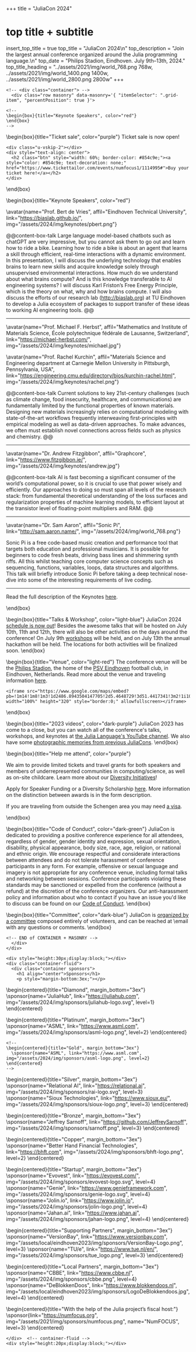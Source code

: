 +++
title = "JuliaCon 2024"

# top title + subtitle
insert_top_title = true
top_title = "JuliaCon 2024\n"
top_description = "Join the largest annual conference organized around the Julia programming language.\n"
top_date = "Philips Stadion, Eindhoven. July 9th–13th, 2024."
top_title_heading = "../assets/2021/img/world_768.png 768w, ../assets/2021/img/world_1400.png 1400w, ../assets/2021/img/world_2800.png 2800w"
+++

~~~
<!-- <div class="container"> -->
  <div class="row masonry" data-masonry='{ "itemSelector": ".grid-item", "percentPosition": true }'>
~~~

~~~
<!--
\begin{box}{title="Keynote Speakers", color="red"}
\end{box}
-->
~~~

\begin{box}{title="Ticket sale", color="purple"}
  Ticket sale is now open!
  ~~~
  <div class="u-vskip-2"></div>
  <div style="text-align: center">
    <h2 class="btn" style="width: 60%; border-color: #854c9e;"><a style="color: #854c9e; text-decoration: none;" href="https://www.tickettailor.com/events/numfocus1/1114995#">Buy your ticket here!</a></h2>
  </div>
  ~~~
\end{box}

\begin{box}{title="Keynote Speakers", color="red"}

  \avatar{name="Prof. Bert de Vries", affil="Eindhoven Technical University", link="https://biaslab.github.io/", img="/assets/2024/img/keynotes/pbert.png"}

  @@content-box-talk
    Large language model-based chatbots such as chatGPT are very impressive, but you cannot ask them to go out and learn how to ride a bike. Learning how to ride a bike is about an agent that learns a skill through efficient, real-time interactions with a dynamic environment. In this presentation, I will discuss the underlying technology that enables brains to learn new skills and acquire knowledge solely through unsupervised environmental interactions. How much do we understand about what brains compute? And is this knowledge transferable to AI engineering systems? I will discuss Karl Friston’s Free Energy Principle, which is the theory on what, why and how brains compute. I will also discuss the efforts of our research lab (http://biaslab.org) at TU Eindhoven to develop a Julia ecosystem of packages to support transfer of these ideas to working AI engineering tools.
  @@

  ---

  \avatar{name="Prof. Michael F. Herbst", affil="Mathematics and Institute of Materials Science, École polytechnique fédérale de Lausanne, Switzerland", link="https://michael-herbst.com/", img="/assets/2024/img/keynotes/michael.jpg"}

  \avatar{name="Prof. Rachel Kurchin", affil="Materials Science and Engineering department at Carnegie Mellon University in Pittsburgh, Pennsylvania, USA", link="https://engineering.cmu.edu/directory/bios/kurchin-rachel.html", img="/assets/2024/img/keynotes/rachel.png"}

  @@content-box-talk
    Current solutions to key 21st-century challenges (such as climate change, food insecurity, healthcare, and communications) are fundamentally limited by the functional properties of known materials. Designing new materials increasingly relies on computational modeling with state-of-the-art workflows frequently interweaving first-principles with empirical modeling as well as data-driven approaches. To make advances, we often must establish novel connections across fields such as physics and chemistry.
  @@

  ---

  \avatar{name="Dr. Andrew Fitzgibbon", affil="Graphcore", link="https://www.fitzgibbon.ie/", img="/assets/2024/img/keynotes/andrew.jpg"}

  @@content-box-talk
    AI is fast becoming a significant consumer of the world’s computational power, so it is crucial to use that power wisely and efficiently. Our approaches to doing so must span all levels of the research stack: from fundamental theoretical understanding of the loss surfaces and regularization properties of machine learning models, to efficient layout at the transistor level of floating-point multipliers and RAM.
  @@

  --- 

  \avatar{name="Dr. Sam Aaron", affil="Sonic Pi", link="http://sam.aaron.name/", img="/assets/2024/img/world_768.png"}

  Sonic Pi is a free code-based music creation and performance tool that targets both education and professional musicians. It is possible for beginners to code fresh beats, driving bass lines and shimmering synth riffs. All this whilst teaching core computer science concepts such as sequencing, functions, variables, loops, data structures and algorithms.
  This talk will briefly introduce Sonic Pi before taking a deep technical nose-dive into some of the interesting   requirements of live coding.

  ---

  Read the full description of the Keynotes [here](/2024/keynotes).

\end{box}

\begin{box}{title="Talks & Workshop", color="light-blue"}
  JuliaCon 2024 [schedule is now out](https://pretalx.com/juliacon2024/schedule/)!
  Besides the awesome talks that will be hosted on July 10th, 11th and 12th, there will also be other activities on the days around the conference! On July 9th [workshops](/2024/workshops) will be held, and on July 13th the annual hackathon will be held. The locations for both activities will be finalized soon.
\end{box}

\begin{box}{title="Venue", color="light-red"}
  The conference venue will be the [Philips Stadion](https://www.philipsstadion.nl/en/), the home of the [PSV Eindhoven](https://www.psv.nl/english-psv/english-psv.htm) football club, in Eindhoven, Netherlands. Read more about the venue and traveling information [here](/2024/travel).

  ~~~
  <iframe src="https://www.google.com/maps/embed?pb=!1m14!1m8!1m3!1d2486.8943504147705!2d5.4648729!3d51.4417341!3m2!1i1024!2i768!4f13.1!3m3!1m2!1s0x47c6d911c386b16f%3A0x943ec8f52a067b30!2sPhilips%20Stadium!5e0!3m2!1sen!2sus!4v1699467736901!5m2!1sen!2sus" width="100%" height="320" style="border:0;" allowfullscreen></iframe>
  ~~~
\end{box}

\begin{box}{title="2023 videos", color="dark-purple"}
  JuliaCon 2023 has come to a close, but you can watch all of the conference's talks, workshops, and keynotes at [the Julia Language's YouTube channel](https://www.youtube.com/playlist?list=PLP8iPy9hna6T7PRe2sucSonFsrrH-oEZC).
  We also have some [photographic memories from previous JuliaCons](memories/).
\end{box}

\begin{box}{title="Help me attend", color="purple"}

We aim to provide limited tickets and travel grants for both speakers and members of underrepresented communities in computing/science, as well as on-site childcare. Learn more about our [Diversity Initiatives](/2024/dei)!

Apply for Speaker Funding or a Diversity Scholarship [here](https://forms.gle/tniSUTkNZE3GXNBU7). More information on the distinction between awards is in the form description.

If you are traveling from outside the Schengen area you may need [a visa](/2024/travel/#visa_info).

\end{box}

\begin{box}{title="Code of Conduct", color="dark-green"}
  JuliaCon is dedicated to providing a positive conference experience for all attendees, regardless of gender, gender identity and expression, sexual orientation, disability, physical appearance, body size, race, age, religion, or national and ethnic origin.
  We encourage respectful and considerate interactions between attendees and do not tolerate harassment of conference participants in any form.
  For example, offensive or sexual language and imagery is not appropriate for any conference venue, including formal talks and networking between sessions.
  Conference  participants violating these standards may be sanctioned or expelled from the conference (without a refund) at the discretion of the conference organizers.
  Our anti-harassment policy and information about who to contact if you have an issue you'd like to discuss can be found on our [Code of Conduct](/2024/coc/).
\end{box}

\begin{box}{title="Committee", color="dark-blue"}
  JuliaCon is [organized by a committee](/2024/committee/) composed entirely of volunteers, and can be reached at \email with any questions or comments.
\end{box}


~~~
<!-- END of CONTAINER + MASONRY -->
  </div>
</div>
~~~


~~~
<div style="height:30px;display:block;"></div>
<div class="container-fluid">
  <div class="container sponsors">
    <h1 align="center">Sponsors</h1>
    <p style="margin-bottom:3ex;"></p>
~~~

\begin{centered}{title="Diamond", margin_bottom="3ex"}
  \sponsor{name="JuliaHub", link="https://juliahub.com", img="/assets/2024/img/sponsors/juliahub-logo.svg", level=1}
\end{centered}

\begin{centered}{title="Platinum", margin_bottom="3ex"}
  \sponsor{name="ASML", link="https://www.asml.com", img="/assets/2024/img/sponsors/asml-logo.png", level=2}
\end{centered}

~~~
<!--
\begin{centered}{title="Gold", margin_bottom="3ex"}
  \sponsor{name="ASML", link="https://www.asml.com", img="/assets/2024/img/sponsors/asml-logo.png", level=2}
\end{centered}
-->
~~~

\begin{centered}{title="Silver", margin_bottom="3ex"}
  \sponsor{name="Relational AI", link="https://relational.ai", img="/assets/2024/img/sponsors/rai-logo.svg", level=3}
  \sponsor{name="Sioux Technologies", link="https://www.sioux.eu/", img="/assets/2024/img/sponsors/sioux-logo.png", level=3}
\end{centered}

\begin{centered}{title="Bronze", margin_bottom="3ex"}
  \sponsor{name="Jeffrey Sarnoff", link="https://github.com/JeffreySarnoff", img="/assets/2024/img/sponsors/sarnoff.png", level=3}
\end{centered}

\begin{centered}{title="Copper", margin_bottom="3ex"}
  \sponsor{name="Better Hand Financial Technologies", link="https://bhft.com", img="/assets/2024/img/sponsors/bhft-logo.png", level=2}
\end{centered}

\begin{centered}{title="Startup", margin_bottom="3ex"}
  \sponsor{name="Evovest", link="https://evovest.com/", img="/assets/2024/img/sponsors/evovest-logo.svg", level=4}
  \sponsor{name="Genie", link="https://www.genieframework.com", img="/assets/2024/img/sponsors/genie-logo.svg", level=4}
  \sponsor{name="Jolin.io", link="https://www.jolin.io", img="/assets/2024/img/sponsors/jolin-logo.png", level=4}
  \sponsor{name="Jahan.ai", link="https://www.jahan.ai", img="/assets/2024/img/sponsors/jahan-logo.png", level=4}
\end{centered}

\begin{centered}{title="Supporting Partners", margin_bottom="3ex"}
  \sponsor{name="VersionBay", link="https://www.versionbay.com", img="/assets/local/eindhoven2023/img/sponsors/VersionBay-Logo.png", level=3}
  \sponsor{name="TU/e", link="https://www.tue.nl/en/", img="/assets/2024/img/sponsors/tue_logo.png", level=3}
\end{centered}

\begin{centered}{title="Local Partners", margin_bottom="3ex"}
  \sponsor{name="CBBE", link="https://www.cbbe.nl", img="/assets/2024/img/sponsors/cbbe.png", level=4}
  \sponsor{name="DeBlokkenDoos", link="https://www.blokkendoos.nl", img="/assets/local/eindhoven2023/img/sponsors/LogoDeBlokkendoos.jpg", level=4}
\end{centered}

\begin{centered}{title="With the help of the Julia project’s fiscal host:"}
  \sponsor{link="https://numfocus.org", img="/assets/2021/img/sponsors/numfocus.png", name="NumFOCUS", level=3}
\end{centered}

~~~
</div>  <!-- container-fluid -->
<div style="height:20px;display:block;"></div>
~~~
